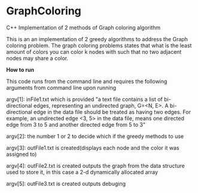 # GraphColoring
C++ Implementation of 2 methods of Graph coloring algorithm

This is an an implementation of 2 greedy algorithms to address the Graph coloring problem. The graph coloring problems states that what is the least amount of colors you can color k nodes with such that no two adjacent nodes may share a color.

<b>How to run </b>

This code runs from the command line and requires the following arguments from command line upon running

argv[1]: inFile1.txt which is provided "a text file contains a list of bi-directional edges,
representing an undirected graph, G=<N, E>.   A bi-directional edge in the data file should be treated as having two edges.  For example, an undirected edge <3, 5> in the data file,  means one directed edge from 3 to 5 and another directed edge from 5 to 3"

argv[2]: the number 1 or 2 to decide which if the greedy methods to use

argv[3]: outFile1.txt is created(displays each node and the color it was assigned to)

argv[4]: outFile2.txt is created outputs the graph from the data structure used to store it, in this case a 2-d dynamically allocated array

argv[5]: outFile3.txt is created outputs debuging

